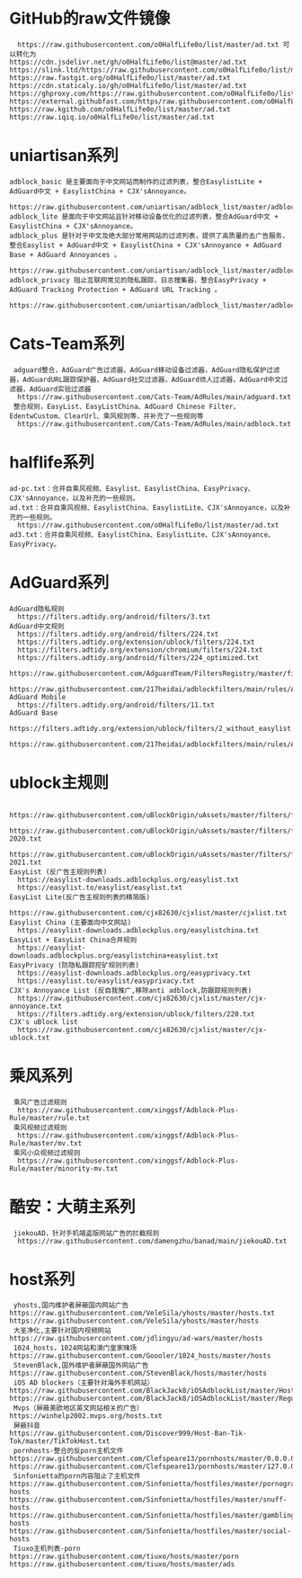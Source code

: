 # GitHub的raw文件镜像
      https://raw.githubusercontent.com/o0HalfLife0o/list/master/ad.txt 可以转化为
    https://cdn.jsdelivr.net/gh/o0HalfLife0o/list@master/ad.txt
    https://slink.ltd/https://raw.githubusercontent.com/o0HalfLife0o/list/master/ad.txt
    https://raw.fastgit.org/o0HalfLife0o/list/master/ad.txt
    https://cdn.staticaly.io/gh/o0HalfLife0o/list/master/ad.txt
    https://ghproxy.com/https://raw.githubusercontent.com/o0HalfLife0o/list/master/ad.txt
    https://external.githubfast.com/https/raw.githubusercontent.com/o0HalfLife0o/list/master/ad.txt
    https://raw.kgithub.com/o0HalfLife0o/list/master/ad.txt
    https://raw.iqiq.io/o0HalfLife0o/list/master/ad.txt
# uniartisan系列
    adblock_basic 是主要面向于中文网站而制作的过滤列表，整合EasylistLite + AdGuard中文 + EasylistChina + CJX'sAnnoyance。
      https://raw.githubusercontent.com/uniartisan/adblock_list/master/adblock.txt
    adblock_lite 是面向于中文网站且针对移动设备优化的过滤列表，整合AdGuard中文 + EasylistChina + CJX'sAnnoyance。
    adblock_plus 是针对于中文及绝大部分常用网站的过滤列表，提供了高质量的去广告服务，整合Easylist + AdGuard中文 + EasylistChina + CJX'sAnnoyance + AdGuard Base + AdGuard Annoyances 。
      https://raw.githubusercontent.com/uniartisan/adblock_list/master/adblock_plus.txt
    adblock_privacy 阻止互联网常见的隐私跟踪，日志搜集器，整合EasyPrivacy + AdGuard Tracking Protection + AdGuard URL Tracking 。
      https://raw.githubusercontent.com/uniartisan/adblock_list/master/adblock_privacy.txt
# Cats-Team系列
     adguard整合，AdGuard广告过滤器，AdGuard移动设备过滤器，AdGuard隐私保护过滤器，AdGuardURL跟踪保护器，AdGuard社交过滤器，AdGuard烦人过滤器，AdGuard中文过滤器，AdGuard实验过滤器
      https://raw.githubusercontent.com/Cats-Team/AdRules/main/adguard.txt
     整合规则，EasyList、EasyListChina、AdGuard Chinese Filter、EdentwCustom、ClearUrl、乘风规则等，并补充了一些规则等
      https://raw.githubusercontent.com/Cats-Team/AdRules/main/adblock.txt
# halflife系列
    ad-pc.txt：合并自乘风视频、Easylist、EasylistChina、EasyPrivacy、CJX'sAnnoyance，以及补充的一些规则。
    ad.txt：合并自乘风视频、EasylistChina、EasylistLite、CJX'sAnnoyance，以及补充的一些规则。
      https://raw.githubusercontent.com/o0HalfLife0o/list/master/ad.txt
    ad3.txt：合并自乘风视频、EasylistChina、EasylistLite、CJX'sAnnoyance、EasyPrivacy。
# AdGuard系列
    AdGuard隐私规则
      https://filters.adtidy.org/android/filters/3.txt
    AdGuard中文规则
      https://filters.adtidy.org/android/filters/224.txt
      https://filters.adtidy.org/extension/ublock/filters/224.txt
      https://filters.adtidy.org/extension/chromium/filters/224.txt
      https://filters.adtidy.org/android/filters/224_optimized.txt
      https://raw.githubusercontent.com/AdguardTeam/FiltersRegistry/master/filters/filter_224_Chinese/filter.txt
      https://raw.githubusercontent.com/217heidai/adblockfilters/main/rules/AdGuard_Chinese_filter.txt
    AdGuard Mobile
      https://filters.adtidy.org/android/filters/11.txt
    AdGuard Base
      https://filters.adtidy.org/extension/ublock/filters/2_without_easylist.txt
      https://raw.githubusercontent.com/217heidai/adblockfilters/main/rules/AdGuard_Base_filter.txt
# ublock主规则
      https://raw.githubusercontent.com/uBlockOrigin/uAssets/master/filters/filters.txt
      https://raw.githubusercontent.com/uBlockOrigin/uAssets/master/filters/filters-2020.txt
      https://raw.githubusercontent.com/uBlockOrigin/uAssets/master/filters/filters-2021.txt
    EasyList (反广告主规则列表)
      https://easylist-downloads.adblockplus.org/easylist.txt
      https://easylist.to/easylist/easylist.txt
    EasyList Lite(反广告主规则列表的精简版)
      https://raw.githubusercontent.com/cjx82630/cjxlist/master/cjxlist.txt
    Easylist China (主要面向中文网站)
      https://easylist-downloads.adblockplus.org/easylistchina.txt
    EasyList + EasyList China合并规则
      https://easylist-downloads.adblockplus.org/easylistchina+easylist.txt
    EasyPrivacy (防隐私跟踪挖矿规则列表)
      https://easylist-downloads.adblockplus.org/easyprivacy.txt
      https://easylist.to/easylist/easyprivacy.txt
    CJX's Annoyance List (反自我推广,移除anti adblock,防跟踪规则列表)
      https://raw.githubusercontent.com/cjx82630/cjxlist/master/cjx-annoyance.txt
      https://filters.adtidy.org/extension/ublock/filters/220.txt
    CJX's uBlock list
      https://raw.githubusercontent.com/cjx82630/cjxlist/master/cjx-ublock.txt
# 乘风系列
     乘风广告过滤规则
      https://raw.githubusercontent.com/xinggsf/Adblock-Plus-Rule/master/rule.txt
     乘风视频过滤规则
      https://raw.githubusercontent.com/xinggsf/Adblock-Plus-Rule/master/mv.txt
     乘风小众视频过滤规则 
      https://raw.githubusercontent.com/xinggsf/Adblock-Plus-Rule/master/minority-mv.txt
# 酷安：大萌主系列
     jiekouAD，针对手机端盗版网站广告的拦截规则
      https://raw.githubusercontent.com/damengzhu/banad/main/jiekouAD.txt
# host系列
     yhosts,国内维护者屏蔽国内网站广告
    https://raw.githubusercontent.com/VeleSila/yhosts/master/hosts.txt
    https://raw.githubusercontent.com/VeleSila/yhosts/master/hosts
     大圣净化,主要针对国内视频网站
    https://raw.githubusercontent.com/jdlingyu/ad-wars/master/hosts
     1024_hosts，1024网站和澳门皇家赌场
    https://raw.githubusercontent.com/Goooler/1024_hosts/master/hosts
     StevenBlack,国外维护者屏蔽国外网站广告
    https://raw.githubusercontent.com/StevenBlack/hosts/master/hosts
     iOS AD blockers（主要针对海外手机网站）
    https://raw.githubusercontent.com/BlackJack8/iOSAdblockList/master/Hosts.txt
    https://raw.githubusercontent.com/BlackJack8/iOSAdblockList/master/Regular%20Hosts.txt
     Mvps（屏蔽美欧地区英文网站相关的广告）
    https://winhelp2002.mvps.org/hosts.txt
     屏蔽抖音
    https://raw.githubusercontent.com/Discover999/Host-Ban-Tik-Tok/master/TikTokHost.txt
     pornhosts-整合的反porn主机文件
    https://raw.githubusercontent.com/Clefspeare13/pornhosts/master/0.0.0.0/hosts
    https://raw.githubusercontent.com/Clefspeare13/pornhosts/master/127.0.0.1/hosts
     Sinfonietta的porn内容阻止了主机文件
    https://raw.githubusercontent.com/Sinfonietta/hostfiles/master/pornography-hosts
    https://raw.githubusercontent.com/Sinfonietta/hostfiles/master/snuff-hosts
    https://raw.githubusercontent.com/Sinfonietta/hostfiles/master/gambling-hosts
    https://raw.githubusercontent.com/Sinfonietta/hostfiles/master/social-hosts
     Tiuxo主机列表-porn
    https://raw.githubusercontent.com/tiuxo/hosts/master/porn
    https://raw.githubusercontent.com/tiuxo/hosts/master/ads
